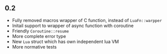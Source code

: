 
## 0.2

* Fully removed macros wrapper of C function, instead of `LuaFn::warpper`
* Initail support to wrapper of async function with coroutine
* Friendly `Coroutine::resume`
* More complete error type
* New `Lua` struct which has own independent lua VM
* More normative tests
